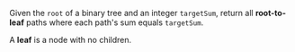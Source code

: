 Given the `root` of a binary tree and an integer `targetSum`, return all **root-to-leaf** paths where each path's sum equals `targetSum`.

A **leaf** is a node with no children.